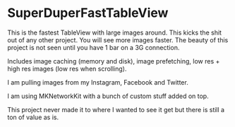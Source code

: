 SuperDuperFastTableView
===================

This is the fastest TableView with large images around. This kicks the shit out of any other project. You will see more images faster. The beauty of this project is not seen until you have 1 bar on a 3G connection. 

Includes image caching (memory and disk), image prefetching, low res + high res images (low res when scrolling). 

I am pulling images from my Instagram, Facebook and Twitter. 

I am using MKNetworkKit with a bunch of custom stuff added on top. 

This project never made it to where I wanted to see it get but there is still a ton of value as is.
